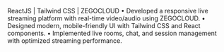 ReactJS | Tailwind CSS | ZEGOCLOUD
• Developed a responsive live streaming platform with real-time video/audio using ZEGOCLOUD.
• Designed modern, mobile-friendly UI with Tailwind CSS and React components.
• Implemented live rooms, chat, and session management with optimized streaming performance.
